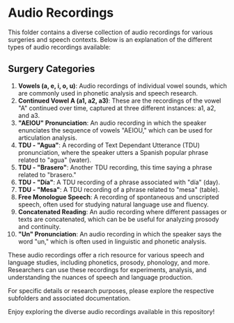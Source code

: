# Audio Recordings

This folder contains a diverse collection of audio recordings for various surgeries and speech contexts. Below is an explanation of the different types of audio recordings available:

## Surgery Categories

1. **Vowels (a, e, i, o, u)**: Audio recordings of individual vowel sounds, which are commonly used in phonetic analysis and speech research.
2. **Continued Vowel A (a1, a2, a3)**: These are the recordings of the vowel "A" continued over time, captured at three different instances: a1, a2, and a3.
3. **"AEIOU" Pronunciation**: An audio recording in which the speaker enunciates the sequence of vowels "AEIOU," which can be used for articulation analysis.
4. **TDU - "Agua"**: A recording of Text Dependant Utterance (TDU) pronunciation, where the speaker utters a Spanish popular phrase related to "agua" (water).
5. **TDU - "Brasero"**: Another TDU recording, this time saying a phrase related to "brasero."
6. **TDU - "Día"**: A TDU recording of a phrase associated with "día" (day).
7. **TDU - "Mesa"**: A TDU recording of a phrase related to "mesa" (table).
8. **Free Monologue Speech**: A recording of spontaneous and unscripted speech, often used for studying natural language use and fluency.
9. **Concatenated Reading**: An audio recording where different passages or texts are concatenated, which can be be useful for analyzing prosody and continuity.
10. **"Un" Pronunciation**: An audio recording in which the speaker says the word "un," which is often used in linguistic and phonetic analysis.

These audio recordings offer a rich resource for various speech and language studies, including phonetics, prosody, phonology, and more. Researchers can use these recordings for experiments, analysis, and understanding the nuances of speech and language production.

For specific details or research purposes, please explore the respective subfolders and associated documentation.

Enjoy exploring the diverse audio recordings available in this repository!
